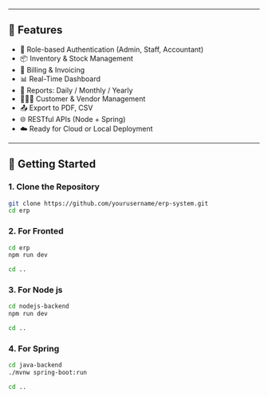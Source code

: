 
---

## 🔐 Features

- 👤 Role-based Authentication (Admin, Staff, Accountant)
- 📦 Inventory & Stock Management
- 🧾 Billing & Invoicing
- 📊 Real-Time Dashboard
- 📁 Reports: Daily / Monthly / Yearly
- 🧑‍🤝‍🧑 Customer & Vendor Management
- 📤 Export to PDF, CSV
- 🌐 RESTful APIs (Node + Spring)
- ☁️ Ready for Cloud or Local Deployment

---

## 🚀 Getting Started

### 1. Clone the Repository

```bash
git clone https://github.com/yourusername/erp-system.git
cd erp
```
### 2. For Fronted 
```bash
cd erp
npm run dev
```
```bash
cd ..
```
### 3. For Node js 
```bash
cd nodejs-backend
npm run dev
```
```bash
cd ..
```

### 4. For Spring 
```bash
cd java-backend
./mvnw spring-boot:run
```
```bash
cd ..
```

